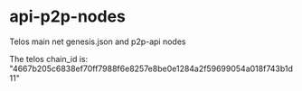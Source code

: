 # api-p2p-nodes
Telos main net genesis.json and p2p-api nodes

The telos chain_id is: "4667b205c6838ef70ff7988f6e8257e8be0e1284a2f59699054a018f743b1d11"

